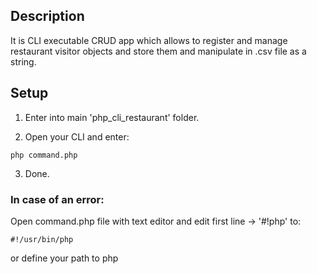 ## Description

It is CLI executable CRUD app which allows to register and manage restaurant visitor objects and store them and manipulate in .csv file as a string.

## Setup

1. Enter into main 'php_cli_restaurant' folder.

2. Open your CLI and enter:
```
php command.php
```
3. Done.

### In case of an error:

Open command.php file with text editor and edit first line -> '#!php' to:
```
#!/usr/bin/php
```
or define your path to php